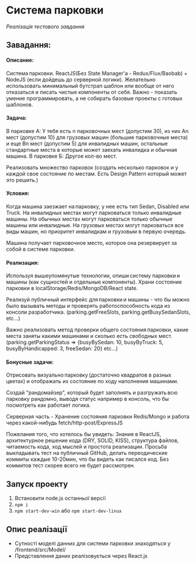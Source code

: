 # Система парковки
*Реалізація тестового завдання*


## Завадання:

#### Описание:
Система парковки. ReactJS(Без State Manager'a - Redux/Flux/Baobab) + NodeJS (если дойдешь до серверной логики).
Желательно использовать минимальный бутстрап шаблон или вообще от него отказаться и писать чистые компоненты от себя.
Важно - показать умение программировать, а не собирать базовые проекты с готовых шаблонов.

#### Задача:
В парковке А: У тебя есть n парковочных мест (допустим 30), из них An мест (допустим 10) для грузовых машин (большие парковочные места) и еще Bn мест (допустим 5) для инвалидных машин, остальные стандартные места в которые может заехать инвалидка и обычная машина.
В парковке Б: Другое кол-во мест.

Реализовать множество парковок (создать несколько парковок и у каждой свое состояние по местам. Есть Design Pattern который может это решить.)

#### Условия:
Когда машина заезжает на парковку, у нее есть тип Sedan, Disabled или Truck.
На инвалидных местах могут парковаться только инвалидные машины.
На обычных местах могут парковаться только обычные машины или инвалидные.
На грузовых местах могут парковаться все виды машин, но приоритет инвалидкам и грузовым в первую очередь.


Машина получает парковочное место, которое она резервирует за собой в системе парковки.

#### Реализация:
Используя вышеупомянутые технологии, опиши систему парковки и машины (как сущностей и отдельные компоненты).
Храни состояние парковки в localStorage/Redis/MongoDB/React state.

Реализуй публичный интерфейс для парковки и машины - что бы можно было вызывать методы и проверять работоспособность кода из консоли разработчика. (parking.getFreeSlots, parking.getBusySedanSlots, etc...)

Важно реализовать метод проверки общего состояния парковки, какие места заняты какими машинами и сколько есть свободных мест. (parking.getParkingStatus => {busyBySedan: 10, busyByTruck: 5, busyByHandicapped: 3, freeSedan: 20} etc...)

#### Бонусные задачи:
Отрисовать визуально парковку (достаточно квадратов в разных цветах) и отображать их состояние по ходу наполнения машинами.

Создай "рандомайзер", который будет заполнять и разгружать всю парковку рандомно, выводя статус например в консоль, что бы посмотреть как работает логика.

Серверная часть - Хранение состояния парковки Redis/Mongo и работа через какой-нибудь fetch/http-post/ExpressJS

Пожелания того, что хотелось бы увидеть:
Знания в ReactJS, архитектурное решение кода (DRY, SOLID, KISS), структура файлов, читаемость кода, ход мыслей и простота реализации.
Просьба выкладывать тест на публичный GitHub, делать переодические коммиты каждые 10-20мин, что бы видеть как писался код. Без коммитов тест скорее всего не будет рассмотрен.

## Запуск проекту
1. Встановити node.js останньої версії
2. ```npm i```
3. ```npm start-dev-win``` або ```npm start-dev-linux```


## Опис реалізації
- Сутності моделі данних для системи парковки знаходяться у /frontend/src/Model/
- Представлення даних реалізовується через React.js
